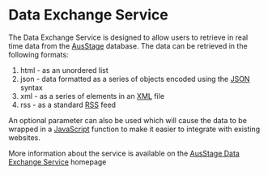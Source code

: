 <h1>Data Exchange Service</h1>

The Data Exchange Service is designed to allow users to retrieve in real time data from the [AusStage](http://www.ausstage.edu.au) database. The data can be retrieved in the following formats:

  1. html - as an unordered list
  1. json - data formatted as a series of objects encoded using the [JSON](http://en.wikipedia.org/wiki/JSON) syntax
  1. xml  - as a series of elements in an [XML](http://en.wikipedia.org/wiki/XML) file
  1. rss  - as a standard [RSS](http://en.wikipedia.org/wiki/RSS) feed

An optional parameter can also be used which will cause the data to be wrapped in a [JavaScript](http://en.wikipedia.org/wiki/JavaScript) function to make it easier to integrate with existing websites.

More information about the service is available on the [AusStage Data Exchange Service](http://beta.ausstage.edu.au/exchange/) homepage